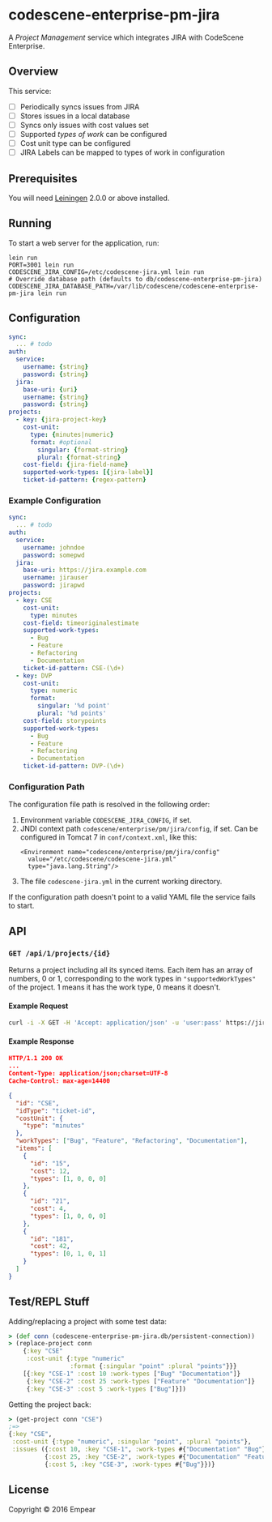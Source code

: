 # codescene-enterprise-pm-jira

A *Project Management* service which integrates JIRA with CodeScene Enterprise.

## Overview

This service:

- [ ] Periodically syncs issues from JIRA
- [ ] Stores issues in a local database
- [ ] Syncs only issues with cost values set
- [ ] Supported *types of work* can be configured
- [ ] Cost unit type can be configured
- [ ] JIRA Labels can be mapped to types of work in configuration

## Prerequisites

You will need [Leiningen][] 2.0.0 or above installed.

[leiningen]: https://github.com/technomancy/leiningen

## Running

To start a web server for the application, run:

    lein run
    PORT=3001 lein run
    CODESCENE_JIRA_CONFIG=/etc/codescene-jira.yml lein run
    # Override database path (defaults to db/codescene-enterprise-pm-jira)
    CODESCENE_JIRA_DATABASE_PATH=/var/lib/codescene/codescene-enterprise-pm-jira lein run

## Configuration

```yaml
sync:
  ... # todo
auth:
  service:
    username: {string}
    password: {string}
  jira:
    base-uri: {uri}
    username: {string}
    password: {string}
projects:
  - key: {jira-project-key}
    cost-unit:
      type: {minutes|numeric}
      format: #optional
        singular: {format-string}
        plural: {format-string}
    cost-field: {jira-field-name}
    supported-work-types: [{jira-label}]
    ticket-id-pattern: {regex-pattern}
```

### Example Configuration

```yaml
sync:
  ... # todo
auth:
  service:
    username: johndoe
    password: somepwd
  jira:
    base-uri: https://jira.example.com
    username: jirauser
    password: jirapwd
projects:
  - key: CSE
    cost-unit:
      type: minutes
    cost-field: timeoriginalestimate
    supported-work-types:
      - Bug
      - Feature
      - Refactoring
      - Documentation
    ticket-id-pattern: CSE-(\d+)
  - key: DVP
    cost-unit:
      type: numeric
      format:
        singular: '%d point'
        plural: '%d points'
    cost-field: storypoints
    supported-work-types:
      - Bug
      - Feature
      - Refactoring
      - Documentation
    ticket-id-pattern: DVP-(\d+)
```

### Configuration Path

The configuration file path is resolved in the following order:

1. Environment variable `CODESCENE_JIRA_CONFIG`, if set.
1. JNDI context path `codescene/enterprise/pm/jira/config`, if set. Can be
   configured in Tomcat 7 in `conf/context.xml`, like this:
   ```
   <Environment name="codescene/enterprise/pm/jira/config"
     value="/etc/codescene/codescene-jira.yml"
     type="java.lang.String"/>
   ```
1. The file `codescene-jira.yml` in the current working directory.

If the configuration path doesn't point to a valid YAML file the service
fails to start.

## API

### `GET /api/1/projects/{id}`

Returns a project including all its synced items. Each item has an array of
numbers, 0 or 1, corresponding to the work types in `"supportedWorkTypes"` of
the project. 1 means it has the work type, 0 means it doesn't.

#### Example Request

```bash
curl -i -X GET -H 'Accept: application/json' -u 'user:pass' https://jira-integration.codescene.io/api/1/projects/CSE
```

#### Example Response

```json
HTTP/1.1 200 OK
...
Content-Type: application/json;charset=UTF-8
Cache-Control: max-age=14400

{
  "id": "CSE",
  "idType": "ticket-id",
  "costUnit": {
    "type": "minutes"
  },
  "workTypes": ["Bug", "Feature", "Refactoring", "Documentation"],
  "items": [
    {
      "id": "15",
      "cost": 12,
      "types": [1, 0, 0, 0]
    },
    {
      "id": "21",
      "cost": 4,
      "types": [1, 0, 0, 0]
    },
    {
      "id": "181",
      "cost": 42,
      "types": [0, 1, 0, 1]
    }
  ]
}
```

## Test/REPL Stuff

Adding/replacing a project with some test data:

``` clojure
> (def conn (codescene-enterprise-pm-jira.db/persistent-connection))
> (replace-project conn
    {:key "CSE"
     :cost-unit {:type "numeric"
                 :format {:singular "point" :plural "points"}}}
    [{:key "CSE-1" :cost 10 :work-types ["Bug" "Documentation"]}
     {:key "CSE-2" :cost 25 :work-types ["Feature" "Documentation"]}
     {:key "CSE-3" :cost 5 :work-types ["Bug"]}])
```

Getting the project back:

```clojure
> (get-project conn "CSE")
;=>
{:key "CSE",
 :cost-unit {:type "numeric", :singular "point", :plural "points"},
 :issues ({:cost 10, :key "CSE-1", :work-types #{"Documentation" "Bug"}}
          {:cost 25, :key "CSE-2", :work-types #{"Documentation" "Feature"}}
          {:cost 5, :key "CSE-3", :work-types #{"Bug"}})}
```

## License

Copyright © 2016 Empear
